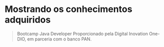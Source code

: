 # Mostrando os conhecimentos adquiridos 
 > Bootcamp Java Developer
 > Proporcionado pela Digital Inovation One-DIO, em parceria com o banco PAN.
